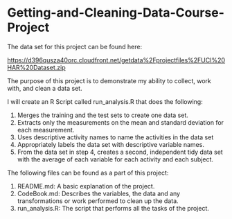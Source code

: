 # Getting-and-Cleaning-Data-Course-Project

The data set for this project can be found here:

https://d396qusza40orc.cloudfront.net/getdata%2Fprojectfiles%2FUCI%20HAR%20Dataset.zip

The purpose of this project is to demonstrate my ability to collect, work with, and clean a data set.

I will create an R Script called run_analysis.R that does the following:

1. Merges the training and the test sets to create one data set.
2. Extracts only the measurements on the mean and standard deviation for each measurement.
3. Uses descriptive activity names to name the activities in the data set
4. Appropriately labels the data set with descriptive variable names.
5. From the data set in step 4, creates a second, independent tidy data set with the average of each variable for each activity and each subject.

The following files can be found as a part of this project:

1. README.md: A basic explanation of the project.
2. CodeBook.md: Describes the variables, the data and any transformations or work performed to clean up the data.
3. run_analysis.R: The script that performs all the tasks of the project.


